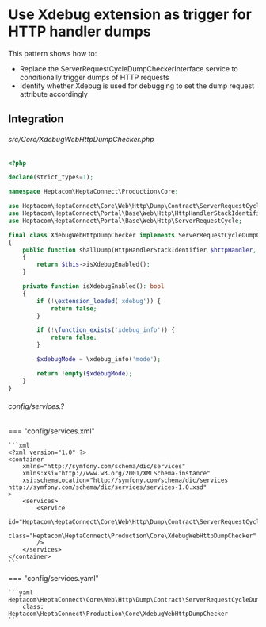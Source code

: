 # Use Xdebug extension as trigger for HTTP handler dumps

This pattern shows how to:

- Replace the ServerRequestCycleDumpCheckerInterface service to conditionally trigger dumps of HTTP requests
- Identify whether Xdebug is used for debugging to set the dump request attribute accordingly


## Integration

###### src/Core/XdebugWebHttpDumpChecker.php

```php
<?php

declare(strict_types=1);

namespace Heptacom\HeptaConnect\Production\Core;

use Heptacom\HeptaConnect\Core\Web\Http\Dump\Contract\ServerRequestCycleDumpCheckerInterface
use Heptacom\HeptaConnect\Portal\Base\Web\Http\HttpHandlerStackIdentifier;
use Heptacom\HeptaConnect\Portal\Base\Web\Http\ServerRequestCycle;

final class XdebugWebHttpDumpChecker implements ServerRequestCycleDumpCheckerInterface
{
    public function shallDump(HttpHandlerStackIdentifier $httpHandler, ServerRequestCycle $requestCycle): bool
    {
        return $this->isXdebugEnabled();
    }

    private function isXdebugEnabled(): bool
    {
        if (!\extension_loaded('xdebug')) {
            return false;
        }

        if (!\function_exists('xdebug_info')) {
            return false;
        }

        $xdebugMode = \xdebug_info('mode');

        return !empty($xdebugMode);
    }
}
```


###### config/services.?

=== "config/services.xml"

    ```xml
    <?xml version="1.0" ?>
    <container
        xmlns="http://symfony.com/schema/dic/services"
        xmlns:xsi="http://www.w3.org/2001/XMLSchema-instance"
        xsi:schemaLocation="http://symfony.com/schema/dic/services http://symfony.com/schema/dic/services/services-1.0.xsd"
    >
        <services>
            <service
                id="Heptacom\HeptaConnect\Core\Web\Http\Dump\Contract\ServerRequestCycleDumpCheckerInterface"
                class="Heptacom\HeptaConnect\Production\Core\XdebugWebHttpDumpChecker"
            />
        </services>
    </container>
    ```

=== "config/services.yaml"

    ```yaml
    Heptacom\HeptaConnect\Core\Web\Http\Dump\Contract\ServerRequestCycleDumpCheckerInterface:
        class: Heptacom\HeptaConnect\Production\Core\XdebugWebHttpDumpChecker
    ```
